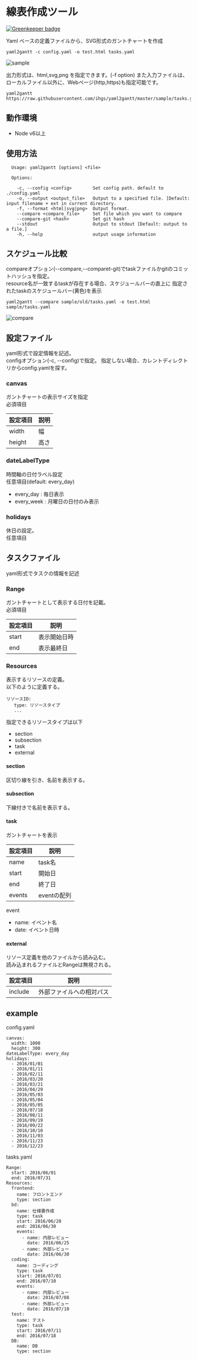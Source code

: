 # 線表作成ツール

[![Greenkeeper badge](https://badges.greenkeeper.io/ihgs/yaml2gantt.svg)](https://greenkeeper.io/)

Yaml ベースの定義ファイルから、SVG形式のガントチャートを作成

```
yaml2gantt -c config.yaml -o test.html tasks.yaml
```

![sample](./doc/images/senpyo.png)


出力形式は、html,svg,png を指定できます。(-f option)
また入力ファイルは、ローカルファイル以外に、Webページ(http,https)も指定可能です。

```
yaml2gantt https://raw.githubusercontent.com/ihgs/yaml2gantt/master/sample/tasks.yaml
```

## 動作環境

* Node v6以上

## 使用方法

```
  Usage: yaml2gantt [options] <file>

  Options:

    -c, --config <config>        Set config path. default to ./config.yaml
    -o, --output <output_file>   Output to a specified file. [Default: input filename + ext in current directory.
    -f, --format <html|svg|png>  Output format.
    --compare <compare_file>     Set file which you want to compare
    --compare-git <hash>         Set git hash
    --stdout                     Output to stdout [Default: output to a file.]
    -h, --help                   output usage information
```


## スケジュール比較

compareオプション(--compare,--comparet-git)でtaskファイルかgitのコミットハッシュを指定。  
resource名が一致するtaskが存在する場合、スケジュールバーの直上に
指定されたtaskのスケジュールバー(黄色)を表示

```
yaml2gantt --compare sample/old/tasks.yaml -o test.html sample/tasks.yaml
```

![compare](./doc/images/compare.png)


## 設定ファイル

yaml形式で設定情報を記述。  
configオプション(-c, --config)で指定。
指定しない場合、カレントディレクトリからconfig.yamlを探す。  



### canvas

ガントチャートの表示サイズを指定  
必須項目

| 設定項目   |  説明  |
|----------|-----|
| width    | 幅  |
| height   | 高さ |

### dateLabelType

時間軸の日付ラベル設定  
任意項目(default: every_day)


* every_day : 毎日表示
* every_week : 月曜日の日付のみ表示

### holidays

休日の設定。  
任意項目



## タスクファイル

yaml形式でタスクの情報を記述

### Range

ガントチャートとして表示する日付を記載。  
必須項目

| 設定項目   |  説明      |
|----------|------------|
| start    | 表示開始日時 |
| end      | 表示最終日   |

### Resources

表示するリソースの定義。  
以下のように定義する。
```
リソースID:
   type: リソースタイプ
   ...
```

指定できるリソースタイプは以下
* section
* subsection
* task
* external

#### section

区切り線を引き、名前を表示する。

#### subsection

下線付きで名前を表示する。

#### task

ガントチャートを表示

| 設定項目   |  説明      |
|----------|------------|
| name     | task名     |
| start    | 開始日      |
| end      | 終了日      |
| events   | eventの配列 |

event
* name: イベント名
* date: イベント日時

#### external

リソース定義を他のファイルから読み込む。  
読み込まれるファイルとRangeは無視される。


| 設定項目   |  説明                  |
|----------|------------------------|
| include  | 外部ファイルへの相対パス   |


## example

config.yaml
```
canvas:
  width: 1000
  height: 300
dateLabelType: every_day
holidays:
  - 2016/01/01
  - 2016/01/11
  - 2016/02/11
  - 2016/03/20
  - 2016/03/21
  - 2016/04/29
  - 2016/05/03
  - 2016/05/04
  - 2016/05/05
  - 2016/07/18
  - 2016/08/11
  - 2016/09/19
  - 2016/09/22
  - 2016/10/10
  - 2016/11/03
  - 2016/11/23
  - 2016/12/23
```

tasks.yaml
```
Range:
  start: 2016/06/01
  end: 2016/07/31
Resources:
  frontend:
    name: フロントエンド
    type: section
  bd:
    name: 仕様書作成
    type: task
    start: 2016/06/20
    end: 2016/06/30
    events:
      - name: 内部レビュー
        date: 2016/06/25
      - name: 外部レビュー
        date: 2016/06/30
  coding:
    name: コーディング
    type: task
    start: 2016/07/01
    end: 2016/07/10
    events:
      - name: 内部レビュー
        date: 2016/07/08
      - name: 外部レビュー
        date: 2016/07/10
  test:
    name: テスト
    type: task
    start: 2016/07/11
    end: 2016/07/18
  DB:
    name: DB
    type: section
```
